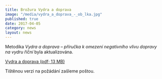 ```yaml
---
title: Brožura Vydra a doprava
image: "/media/vydra_a_doprava_-_ob_lka.jpg"
published: true
date: 2017-04-05
category: news
layout: news
---
```

Metodika *Vydra a doprava – příručka k omezení negativního vlivu dopravy
na vydru říční* byla aktualizována.

[Vydra a doprava (pdf; 13 MB)](/media/vydra_a_doprava_-_web_1.pdf)

Tištěnou verzi na požádání zašleme poštou.
